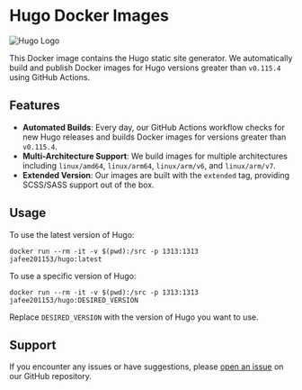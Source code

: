 # Hugo Docker Images

![Hugo Logo](https://gohugo.io/images/hugo-logo-wide.svg)

This Docker image contains the Hugo static site generator. We automatically build and publish Docker images for Hugo versions greater than `v0.115.4` using GitHub Actions.

## Features

- **Automated Builds**: Every day, our GitHub Actions workflow checks for new Hugo releases and builds Docker images for versions greater than `v0.115.4`.
- **Multi-Architecture Support**: We build images for multiple architectures including `linux/amd64`, `linux/arm64`, `linux/arm/v6`, and `linux/arm/v7`.
- **Extended Version**: Our images are built with the `extended` tag, providing SCSS/SASS support out of the box.

## Usage

To use the latest version of Hugo:

```
docker run --rm -it -v $(pwd):/src -p 1313:1313 jafee201153/hugo:latest
```

To use a specific version of Hugo:

```
docker run --rm -it -v $(pwd):/src -p 1313:1313 jafee201153/hugo:DESIRED_VERSION
```

Replace `DESIRED_VERSION` with the version of Hugo you want to use.

## Support

If you encounter any issues or have suggestions, please [open an issue](https://github.com/leoli0605/docker-hugo/issues) on our GitHub repository.
